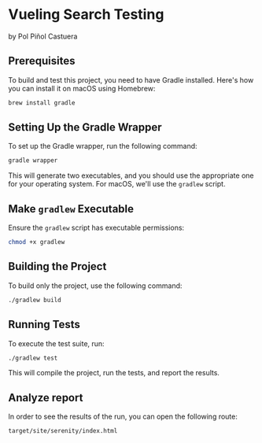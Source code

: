 # Vueling Search Testing
by Pol Piñol Castuera

## Prerequisites

To build and test this project, you need to have Gradle installed. Here's how you can install it on macOS using Homebrew:

```bash
brew install gradle
```

## Setting Up the Gradle Wrapper

To set up the Gradle wrapper, run the following command:

```bash
gradle wrapper
```

This will generate two executables, and you should use the appropriate one for your operating system. For macOS, we'll use the `gradlew` script.

## Make `gradlew` Executable

Ensure the `gradlew` script has executable permissions:

```bash
chmod +x gradlew
```

## Building the Project

To build only the project, use the following command:

```bash
./gradlew build
```

## Running Tests

To execute the test suite, run:

```bash
./gradlew test
```

This will compile the project, run the tests, and report the results.

## Analyze report

In order to see the results of the run, you can open the following route:
```bash
target/site/serenity/index.html
```
